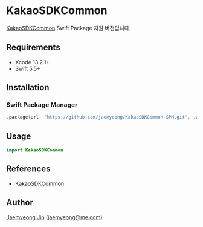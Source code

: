 # KakaoSDKCommon

[KakaoSDKCommon](https://github.com/kakao/kakao-ios-sdk) Swift Package 지원 버전입니다.

## Requirements

- Xcode 13.2.1+
- Swift 5.5+

## Installation

### Swift Package Manager

```swift
.package(url: "https://github.com/jaemyeong/KakaoSDKCommon-SPM.git", .upToNextMajor(from: "2.8.4"))
```

## Usage

```swift
import KakaoSDKCommon
```

## References

- [KakaoSDKCommon](https://github.com/kakao/kakao-ios-sdk)

## Author

[Jaemyeong Jin](https://github.com/jaemyeong) ([jaemyeong@me.com](mailto:jaemyeong@me.com))
